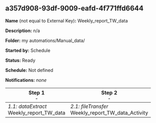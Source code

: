 ## a357d908-93df-9009-eafd-4f771ffd6644

**Name** (not equal to External Key)**:** Weekly_report_TW_data

**Description:** n/a

**Folder:** my automations/Manual_data/

**Started by:** Schedule

**Status:** Ready

**Schedule:** Not defined

**Notifications:** _none_


| Step 1<br>_<small>-</small>_ | Step 2<br>_<small>-</small>_ |
| --- | --- |
| _1.1: dataExtract_<br>Weekly_report_TW_data | _2.1: fileTransfer_<br>Weekly_report_TW_data_Activity |
